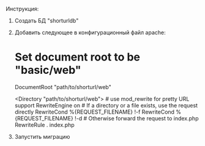 Инструкция:
1. Создать БД "shorturldb"
2. Добавить следующее в конфигурационный файл apache:
	# Set document root to be "basic/web"
	DocumentRoot "path/to/shorturl/web"

	<Directory "path/to/shorturl/web">
		# use mod_rewrite for pretty URL support
		RewriteEngine on
		# If a directory or a file exists, use the request directly
		RewriteCond %{REQUEST_FILENAME} !-f
		RewriteCond %{REQUEST_FILENAME} !-d
		# Otherwise forward the request to index.php
		RewriteRule . index.php

		
	</Directory>
3. Запустить миграцию